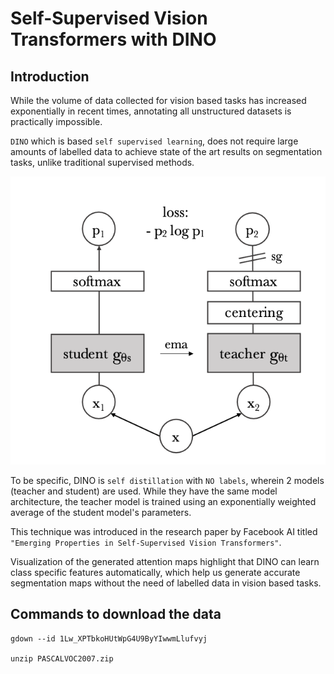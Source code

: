 # Self-Supervised Vision Transformers with DINO

## Introduction 

While the volume of data collected for vision based tasks has increased exponentially in recent times, annotating all unstructured datasets is practically impossible. 

`DINO` which is based `self supervised learning`, does not require large amounts of labelled data to achieve state of the art results on segmentation tasks, unlike traditional supervised methods.

![](https://github.com/TanyaChutani/DINO_Tf2.x/blob/f59fd89e52d25f1f8fa4915d4febd9991d664749/assets/dino.png)

To be specific, DINO is `self distillation` with `NO labels`, wherein 2 models (teacher and student) are used. While they have the same model architecture, the teacher model is trained using an exponentially weighted average of the student model's parameters.

This technique was introduced in the research paper by Facebook AI titled `"Emerging Properties in Self-Supervised Vision Transformers"`.

Visualization of the generated attention maps highlight that DINO can learn class specific features automatically, which help us generate accurate segmentation maps without the need of labelled data in vision based tasks.

## Commands to download the data
```
gdown --id 1Lw_XPTbkoHUtWpG4U9ByYIwwmLlufvyj

unzip PASCALVOC2007.zip
```
